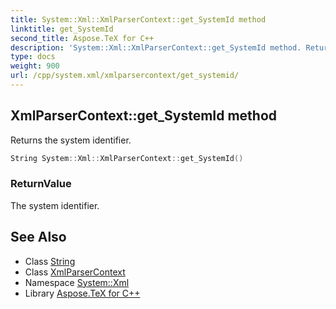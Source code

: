 ```yaml
---
title: System::Xml::XmlParserContext::get_SystemId method
linktitle: get_SystemId
second_title: Aspose.TeX for C++
description: 'System::Xml::XmlParserContext::get_SystemId method. Returns the system identifier in C++.'
type: docs
weight: 900
url: /cpp/system.xml/xmlparsercontext/get_systemid/
---
```

## XmlParserContext::get_SystemId method


Returns the system identifier.

```cpp
String System::Xml::XmlParserContext::get_SystemId()
```


### ReturnValue

The system identifier.

## See Also

* Class [String](../../../system/string/)
* Class [XmlParserContext](../)
* Namespace [System::Xml](../../)
* Library [Aspose.TeX for C++](../../../)
